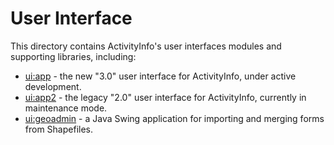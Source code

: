 
# User Interface

This directory contains ActivityInfo's user interfaces modules
and supporting libraries, including:

  * [ui:app](app/) - the new "3.0" user interface for ActivityInfo, under
    active development.
  * [ui:app2](app2/) - the legacy "2.0" user interface for ActivityInfo,
    currently in maintenance mode.
  * [ui:geoadmin](geoadmin/) - a Java Swing application for importing and
    merging forms from Shapefiles.
    


